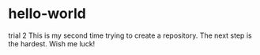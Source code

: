 # hello-world
trial 2
This is my second time trying to create a repository. The next step is the hardest. Wish me luck!
